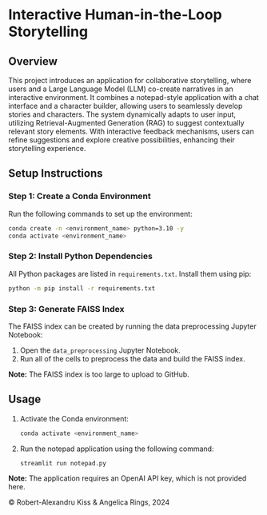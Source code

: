 # Interactive Human-in-the-Loop Storytelling

## Overview

This project introduces an application for collaborative storytelling, where users and a Large Language Model (LLM) co-create narratives in an interactive environment. It combines a notepad-style application with a chat interface and a character builder, allowing users to seamlessly develop stories and characters. The system dynamically adapts to user input, utilizing Retrieval-Augmented Generation (RAG) to suggest contextually relevant story elements. With interactive feedback mechanisms, users can refine suggestions and explore creative possibilities, enhancing their storytelling experience.

## Setup Instructions

### Step 1: Create a Conda Environment
Run the following commands to set up the environment:
```bash
conda create -n <environment_name> python=3.10 -y
conda activate <environment_name>
```

### Step 2: Install Python Dependencies
All Python packages are listed in `requirements.txt`. Install them using pip:
```bash
python -m pip install -r requirements.txt
```

### Step 3: Generate FAISS Index
The FAISS index can be created by running the data preprocessing Jupyter Notebook:
1. Open the `data_preprocessing` Jupyter Notebook.
2. Run all of the cells to preprocess the data and build the FAISS index.

**Note:** The FAISS index is too large to upload to GitHub.

## Usage

1. Activate the Conda environment:
   ```bash
   conda activate <environment_name>
   ```
2. Run the notepad application using the following command:
   ```bash
   streamlit run notepad.py
   ```

**Note:** The application requires an OpenAI API key, which is not provided here.

&copy; Robert-Alexandru Kiss & Angelica Rings, 2024
